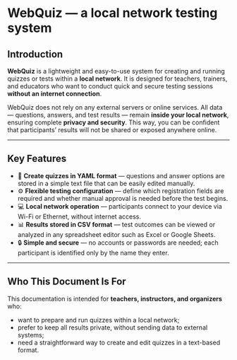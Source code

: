 # WebQuiz — a local network testing system

## Introduction

**WebQuiz** is a lightweight and easy-to-use system for creating and running quizzes or tests within a **local network**.
It is designed for teachers, trainers, and educators who want to conduct quick and secure testing sessions **without an internet connection**.

WebQuiz does not rely on any external servers or online services. All data — questions, answers, and test results — remain **inside your local network**, ensuring complete **privacy and security**.
This way, you can be confident that participants’ results will not be shared or exposed anywhere online.

---

## Key Features

- 🧩 **Create quizzes in YAML format** — questions and answer options are stored in a simple text file that can be easily edited manually.
- ⚙️ **Flexible testing configuration** — define which registration fields are required and whether manual approval is needed before the test begins.
- 💻 **Local network operation** — participants connect to your device via Wi-Fi or Ethernet, without internet access.
- 📊 **Results stored in CSV format** — test outcomes can be viewed or analyzed in any spreadsheet editor such as Excel or Google Sheets.
- 🔒 **Simple and secure** — no accounts or passwords are needed; each participant is identified only by the name they enter.

---

## Who This Document Is For

This documentation is intended for **teachers, instructors, and organizers** who:

- want to prepare and run quizzes within a local network;
- prefer to keep all results private, without sending data to external systems;
- need a straightforward way to create and edit quizzes in a text-based format.
